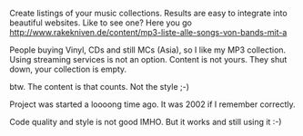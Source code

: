 Create listings of your music collections. Results are easy to integrate into beautiful websites.
Like to see one? Here you go http://www.rakekniven.de/content/mp3-liste-alle-songs-von-bands-mit-a

People buying Vinyl, CDs and still MCs (Asia), so I like my MP3 collection.
Using streaming services is not an option. Content is not yours. They shut down, your collection is empty.

btw. The content is that counts. Not the style ;-)

Project was started a loooong time ago. It was 2002 if I remember correctly.

Code quality and style is not good IMHO. But it works and still using it :-)

